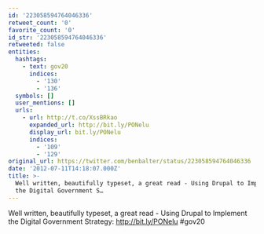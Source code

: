```yaml
---
id: '223058594764046336'
retweet_count: '0'
favorite_count: '0'
id_str: '223058594764046336'
retweeted: false
entities:
  hashtags:
    - text: gov20
      indices:
        - '130'
        - '136'
  symbols: []
  user_mentions: []
  urls:
    - url: http://t.co/XssBRkao
      expanded_url: http://bit.ly/PONelu
      display_url: bit.ly/PONelu
      indices:
        - '109'
        - '129'
original_url: https://twitter.com/benbalter/status/223058594764046336
date: '2012-07-11T14:18:07.000Z'
title: >-
  Well written, beautifully typeset, a great read - Using Drupal to Implement
  the Digital Government S…
---
```


Well written, beautifully typeset, a great read - Using Drupal to Implement the Digital Government Strategy: http://bit.ly/PONelu #gov20